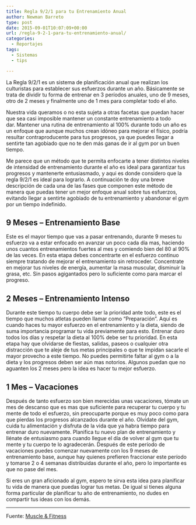 ```yaml
---
title: Regla 9/2/1 para tu Entrenamiento Anual
author: Newman Barreto
type: post
date: 2015-09-01T10:07:09+00:00
url: /regla-9-2-1-para-tu-entrenamiento-anual/
categories:
  - Reportajes
tags:
  - Sistemas
  - tips

---
```

<span class="main-paragraph">La Regla 9/2/1 es un sistema de planificación anual que realizan los culturistas para establecer sus esfuerzos durante un año. Básicamente se trata de dividir tu forma de entrenar en 3 períodos anuales, uno de 9 meses, otro de 2 meses y finalmente uno de 1 mes para completar todo el año.</span>

Nuestra vida queramos o no esta sujeta a otras facetas que puedan hacer que sea casi imposible mantener un constante entrenamiento a todo dar. Mantener una rutina de entrenamiento al 100% durante todo un año es un enfoque que aunque muchos crean idóneo para mejorar el físico, podría resultar contraproducente para tus progresos, ya que puedes llegar a sentirte tan agobiado que no te den más ganas de ir al gym por un buen tiempo.

Me parece que un método que te permita enfocarte a tener distintos niveles de intensidad de entrenamiento durante el año es ideal para garantizar tus progresos y mantenerte entusiasmado, y aqui es donde considero que la regla 9/2/1 es ideal para lograrlo. A continuación te doy una breve descripción de cada una de las fases que componen este método de manera que puedas tener un mejor enfoque anual sobre tus esfuerzos, evitando llegar a sentirte agobiado de tu entrenamiento y abandonar el gym por un tiempo indefinido.

## 9 Meses &#8211; Entrenamiento Base

Este es el mayor tiempo que vas a pasar entrenando, durante 9 meses tu esfuerzo va a estar enfocado en avanzar un poco cada día mas, haciendo unos cuantos entrenamientos fuertes al mes y comiendo bien del 80 al 90% de las veces. En esta etapa debes concentrarte en el esfuerzo continuo siempre tratando de mejorar el entrenamiento sin retroceder. Concentrate en mejorar tus niveles de energía, aumentar la masa muscular, disminuir la grasa, etc. Sin pasos agigantados pero lo suficiente como para marcar el progreso.

## 2 Meses &#8211; Entrenamiento Intenso

Durante este tiempo tu cuerpo debe ser la prioridad ante todo, este es el tiempo que muchos atletas pueden llamar como &#8220;Preparación&#8221;. Aquí es cuando haces tu mayor esfuerzo en el entrenamiento y la dieta, siendo de suma importancia programar tu vida previamente para esto. Entrenar duro todos los días y respetar la dieta al 100% debe ser tu prioridad. En esta etapa hay que olvidarse de fiestas, salidas, paseos o cualquier otra distracción que te aleje de tus metas principales o que te impidan sacarle el mayor provecho a este tiempo. No puedes permitirte faltar al gym o a la dieta y los progresos deben ser aún mas notorios. Algunos puedan que no aguanten los 2 meses pero la idea es hacer tu mejor esfuerzo.

## 1 Mes &#8211; Vacaciones

Después de tanto esfuerzo son bien merecidas unas vacaciones, tómate un mes de descanso que es mas que suficiente para recuperar tu cuerpo y tu mente de todo el esfuerzo, sin preocuparte porque es muy poco como para que pierdas los progresos alcanzados durante el año. Olvídate del gym, cuida tu alimentación y disfruta de la vida que ya habra tiempo para entrenar duro nuevamente. Planifica tu nuevo plan de entrenamiento y llénate de entusiasmo para cuando llegue el día de volver al gym que tu mente y tu cuerpo te lo agradecerán. Después de este período de vacaciones puedes comenzar nuevamente con los 9 meses de entrenamiento base, aunque hay quienes prefieren fraccionar este período y tomarse 2 o 4 semanas distribuidas durante el año, pero lo importante es que no pase del mes.

Si eres un gran aficionado al gym, espero te sirva esta idea para planificar tu vida de manera que puedas lograr tus metas. De igual si tienes alguna forma particular de planificar tu año de entrenamiento, no dudes en compartir tus ideas con los demás.

* * *

Fuente: <a href="http://www.muscleandfitness.com/workouts/workout-tips/921-rule-bodybuilders-guide-fitness" target="_blank">Muscle & Fitness</a>

&nbsp;